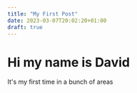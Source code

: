 ```yaml
---
title: "My First Post"
date: 2023-03-07T20:02:20+01:00
draft: true
---
```


# Hi my name is David

It's my first time in a bunch of areas